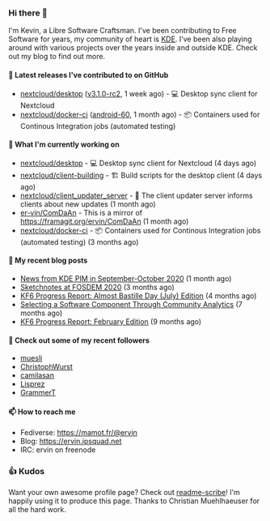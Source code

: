 ### Hi there 👋

I'm Kevin, a Libre Software Craftsman. I've been contributing to Free Software for years,
my community of heart is [KDE](https://kde.org). I've been also playing around with various
projects over the years inside and outside KDE. Check out my blog to find out more.

#### 🔭 Latest releases I've contributed to on GitHub

- [nextcloud/desktop](https://github.com/nextcloud/desktop) ([v3.1.0-rc2](https://github.com/nextcloud/desktop/releases/tag/v3.1.0-rc2), 1 week ago) - 💻 Desktop sync client for Nextcloud
- [nextcloud/docker-ci](https://github.com/nextcloud/docker-ci) ([android-60](https://github.com/nextcloud/docker-ci/releases/tag/android-60), 1 month ago) - :package: Containers used for Continous Integration jobs (automated testing)

#### 🌱 What I'm currently working on

- [nextcloud/desktop](https://github.com/nextcloud/desktop) - 💻 Desktop sync client for Nextcloud (4 days ago)
- [nextcloud/client-building](https://github.com/nextcloud/client-building) - 🏗 Build scripts for the desktop client (4 days ago)
- [nextcloud/client_updater_server](https://github.com/nextcloud/client_updater_server) - 🔂 The client updater server informs clients about new updates (1 month ago)
- [er-vin/ComDaAn](https://github.com/er-vin/ComDaAn) - This is a mirror of https://framagit.org/ervin/ComDaAn (1 month ago)
- [nextcloud/docker-ci](https://github.com/nextcloud/docker-ci) - :package: Containers used for Continous Integration jobs (automated testing) (3 months ago)

#### 📜 My recent blog posts

- [News from KDE PIM in September-October 2020](https://ervin.ipsquad.net/blog/2020/11/01/news-from-kde-pim-in-september-october-2020/) (1 month ago)
- [Sketchnotes at FOSDEM 2020](https://ervin.ipsquad.net/blog/2020/08/14/sketchnotes-at-fosdem-2020/) (3 months ago)
- [KF6 Progress Report: Almost Bastille Day (July) Edition](https://ervin.ipsquad.net/blog/2020/07/12/kf6-progress-report-almost-bastille-day-edition/) (4 months ago)
- [Selecting a Software Component Through Community Analytics](https://ervin.ipsquad.net/blog/2020/04/20/selecting-software-component-through-community-analytics/) (7 months ago)
- [KF6 Progress Report: February Edition](https://ervin.ipsquad.net/blog/2020/02/29/kf6-progress-report-february-edition/) (9 months ago)

#### 👯 Check out some of my recent followers

- [muesli](https://github.com/muesli)
- [ChristophWurst](https://github.com/ChristophWurst)
- [camilasan](https://github.com/camilasan)
- [Lisprez](https://github.com/Lisprez)
- [GrammerT](https://github.com/GrammerT)

#### 📫 How to reach me

- Fediverse: https://mamot.fr/@ervin
- Blog: https://ervin.ipsquad.net
- IRC: ervin on freenode

### 👍 Kudos

Want your own awesome profile page? Check out [readme-scribe](https://github.com/muesli/readme-scribe)!
I'm happily using it to produce this page. Thanks to Christian Muehlhaeuser for all the hard work.

